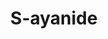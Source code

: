 ---
title: S-ayanide
github: https://github.com/S-ayanide
mode: dark
transition: 1.2s
score: 40.5
archetype:
- Little Bit of Everything
---